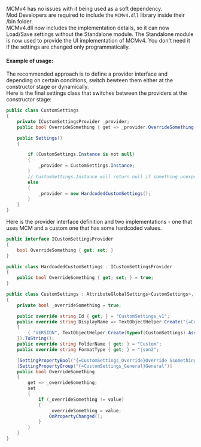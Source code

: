 MCMv4 has no issues with it being used as a soft dependency.  
Mod Developers are required to include the ``MCMv4.dll`` library inside their /bin folder.  
MCMv4.dll now includes the implementation details, so it can now Load/Save settings without the Standalone module. The Standalone module is now used to provide the UI implementation of MCMv4. You don't need it if the settings are changed only programmatically.  

#### Example of usage:
The recommended approach is to define a provider interface and depending on certain conditions, switch bewteen them either at the constructor stage or dynamically.  
Here is the final settings class that switches between the providers at the constructor stage:
```csharp
public class CustomSettings
{
    private ICustomSettingsProvider _provider;
    public bool OverrideSomething { get => _provider.OverrideSomething; set => _provider.OverrideSomething = value; }

    public Settings()
    {

        if (CustomSettings.Instance is not null)
        {
            _provider = CustomSettings.Instance;
        }
        // CustomSettings.Instance will return null if something unexpected happened.
        else
        {
            _provider = new HardcodedCustomSettings();
        }
    }
}
```

Here is the provider interface definition and two implementations - one that uses MCM and a custom one that has some hardcoded values.
```csharp
public interface ICustomSettingsProvider
{
    bool OverrideSomething { get; set; }
}

public class HardcodedCustomSettings : ICustomSettingsProvider
{
    public bool OverrideSomething { get; set; } = true;
}

public class CustomSettings : AttributeGlobalSettings<CustomSettings>, ICustomSettingsProvider
{
    private bool _overrideSomething = true;

    public override string Id { get; } = "CustomSettings_v1";
    public override string DisplayName => TextObjectHelper.Create("{=CustomSettings_Name}Custom {VERSION}", new Dictionary<string, TextObject>
    {
        { "VERSION", TextObjectHelper.Create(typeof(CustomSettings).Assembly.GetName().Version.ToString(3)) }
    }).ToString();
    public override string FolderName { get; } = "Custom";
    public override string FormatType { get; } = "json2";

    [SettingPropertyBool("{=CustomSettings_Override}Override Ssomething", RequireRestart = true, HintText = "{=CustomSettings_OverrideDesc}If set, does something.")]
    [SettingPropertyGroup("{=CustomSettings_General}General")]
    public bool OverrideSomething
    {
        get => _overrideSomething;
        set
        {
            if (_overrideSomething != value)
            {
                _overrideSomething = value;
                OnPropertyChanged();
            }
        }
    }
}
```
